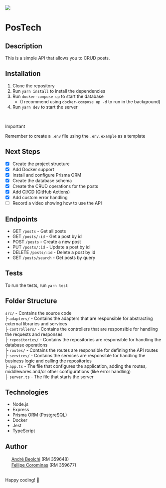 <img src="https://img.shields.io/endpoint?url=https://postech-api.onrender.com/status-badge)"/>

# PosTech
## Description
This is a simple API that allows you to CRUD posts.

## Installation
1. Clone the repository 
2. Run `yarn install` to install the dependencies
3. Run `docker-compose up` to start the database 
   - (I recommend using `docker-compose up -d` to run in the background)
4. Run `yarn dev` to start the server

<br>

> [!IMPORTANT]  
> Remember to create a `.env` file using the `.env.example` as a template

## Next Steps
- [X] Create the project structure
- [X] Add Docker support
- [X] Install and configure Prisma ORM
- [X] Create the database schema
- [X] Create the CRUD operations for the posts
- [X] Add CI/CD (GitHub Actions)
- [X] Add custom error handling
- [ ] Record a video showing how to use the API

## Endpoints
- GET `/posts` - Get all posts
- GET `/posts/:id` - Get a post by id
- POST `/posts` - Create a new post
- PUT `/posts/:id` - Update a post by id
- DELETE `/posts/:id` - Delete a post by id
- GET `/posts/search` - Get posts by query

## Tests
To run the tests, run `yarn test`

## Folder Structure
`src/` - Contains the source code
<br>├ `adapters/` - Contains the adapters that are responsible for abstracting external libraries and services
<br>├ `controllers/` - Contains the controllers that are responsible for handling the requests and responses
<br>├ `repositories/` - Contains the repositories are responsible for handling the database operations
<br>├ `routes/` - Contains the routes are responsible for defining the API routes
<br>├ `services/` - Contains the services are responsible for handling the business logic and calling the repositories
<br>├ `app.ts` - The file that configures the application, adding the routes, middlewares and/or other configurations (like error handling)
<br>├ `server.ts` - The file that starts the server

## Technologies
- Node.js
- Express
- Prisma ORM (PostgreSQL)
- Docker
- Jest
- TypeScript

## Author
<img src="https://avatars.githubusercontent.com/u/61586777" width="16" height="16"> [André Beolchi](https://github.com/andrebeolchi) (RM 359648)
<br><img src="https://avatars.githubusercontent.com/u/34667580" width="16" height="16"> [Fellipe Corominas](https://github.com/LeFelps) (RM 359677)

<br> Happy coding! 🚀